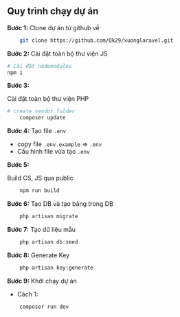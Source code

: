## Quy trình chạy dự án

**Bước 1:**
Clone dự án từ github về

```bash
    git clone https://github.com/Qk29/xuonglaravel.git
```

**Bước 2:**
Cài đặt toàn bộ thư viện JS

```bash
# Cài đặt nodemodules
npm i
```

**Bước 3:**

Cài đặt toàn bộ thư viện PHP

```bash
# create vendor folder
    composer update
```

**Bước 4:**
Tạo file `.env`

-   copy file `.env.example` => `.env`
-   Cấu hình file vừa tạo `.env`

**Bước 5:**

Build CS, JS qua public

```bash
    npm run build
```

**Bước 6:**
Tạo DB và tạo bảng trong DB

```bash
    php artisan migrate
```

**Bước 7:**
Tạo dữ liệu mẫu

```bash
    php artisan db:seed
```

**Bước 8:**
Generate Key

```bash
    php artisan key:generate
```

**Bước 9:**
Khởi chạy dự án

-   Cách 1:

```bash
    composer run dev
```
